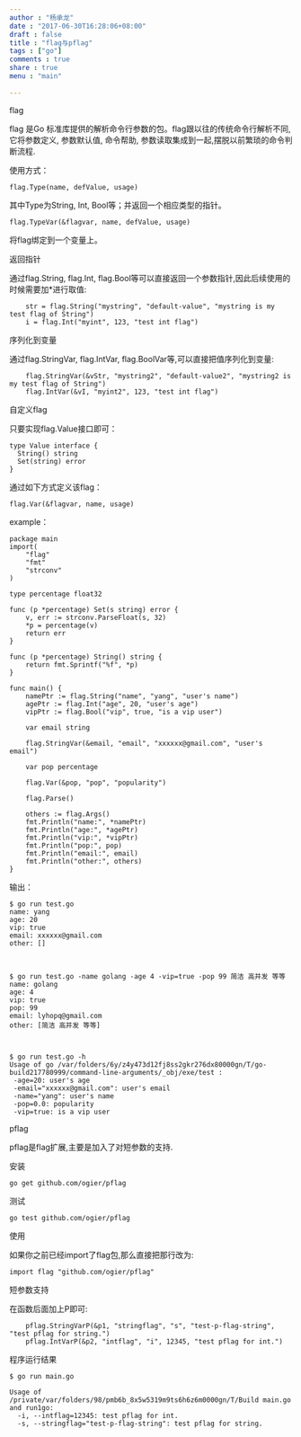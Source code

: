```yaml
---
author : "杨承龙"
date : "2017-06-30T16:28:06+08:00"
draft : false
title : "flag与pflag"
tags : ["go"]
comments : true     
share : true        
menu : "main" 
          
---
```

flag

flag 是Go 标准库提供的解析命令行参数的包。flag跟以往的传统命令行解析不同,它将参数定义, 参数默认值, 命令帮助, 参数读取集成到一起,摆脱以前繁琐的命令判断流程.

使用方式：

    flag.Type(name, defValue, usage)

其中Type为String, Int, Bool等；并返回一个相应类型的指针。

    flag.TypeVar(&flagvar, name, defValue, usage)

将flag绑定到一个变量上。

返回指针

通过flag.String, flag.Int, flag.Bool等可以直接返回一个参数指针,因此后续使用的时候需要加*进行取值:

        str = flag.String("mystring", "default-value", "mystring is my test flag of String")
        i = flag.Int("myint", 123, "test int flag")

序列化到变量

通过flag.StringVar, flag.IntVar, flag.BoolVar等,可以直接把值序列化到变量:

        flag.StringVar(&vStr, "mystring2", "default-value2", "mystring2 is my test flag of String")
    	flag.IntVar(&vI, "myint2", 123, "test int flag")

自定义flag

只要实现flag.Value接口即可：

    type Value interface {
      String() string
      Set(string) error
    }

通过如下方式定义该flag：

    flag.Var(&flagvar, name, usage)

example：

    package main
    import(
    	"flag"
    	"fmt"
    	"strconv"
    ) 
    
    type percentage float32
    
    func (p *percentage) Set(s string) error {
    	v, err := strconv.ParseFloat(s, 32)
    	*p = percentage(v)
    	return err
    }
    
    func (p *percentage) String() string {
    	return fmt.Sprintf("%f", *p) 
    }
    
    func main() {
    	namePtr := flag.String("name", "yang", "user's name")
    	agePtr := flag.Int("age", 20, "user's age")
    	vipPtr := flag.Bool("vip", true, "is a vip user")
    	
    	var email string
    	
    	flag.StringVar(&email, "email", "xxxxxx@gmail.com", "user's email")
    	
    	var pop percentage
    	
    	flag.Var(&pop, "pop", "popularity")
    	
    	flag.Parse()
    	
    	others := flag.Args()
    	fmt.Println("name:", *namePtr)
    	fmt.Println("age:", *agePtr)
    	fmt.Println("vip:", *vipPtr)
    	fmt.Println("pop:", pop)
    	fmt.Println("email:", email)
    	fmt.Println("other:", others)
    }

输出：

    $ go run test.go 
    name: yang
    age: 20
    vip: true
    email: xxxxxx@gmail.com
    other: []



    $ go run test.go -name golang -age 4 -vip=true -pop 99 简洁 高并发 等等
    name: golang
    age: 4
    vip: true
    pop: 99
    email: lyhopq@gmail.com
    other: [简洁 高并发 等等]



    $ go run test.go -h
    Usage of go /var/folders/6y/z4y473d12fj8ss2gkr276dx80000gn/T/go-build217780999/command-line-arguments/_obj/exe/test :
     -age=20: user's age
     -email="xxxxxx@gmail.com": user's email
     -name="yang": user's name
     -pop=0.0: popularity
     -vip=true: is a vip user



pflag

pflag是flag扩展,主要是加入了对短参数的支持.

安装

    go get github.com/ogier/pflag

测试

    go test github.com/ogier/pflag

使用

如果你之前已经import了flag包,那么直接把那行改为:

    import flag "github.com/ogier/pflag"

短参数支持

在函数后面加上P即可:

        pflag.StringVarP(&p1, "stringflag", "s", "test-p-flag-string", "test pflag for string.")
    	pflag.IntVarP(&p2, "intflag", "i", 12345, "test pflag for int.")

程序运行结果

    $ go run main.go
    
    Usage of /private/var/folders/98/pmb6b_8x5w5319m9ts6h6z6m0000gn/T/Build main.go and run1go:
      -i, --intflag=12345: test pflag for int.
      -s, --stringflag="test-p-flag-string": test pflag for string.
